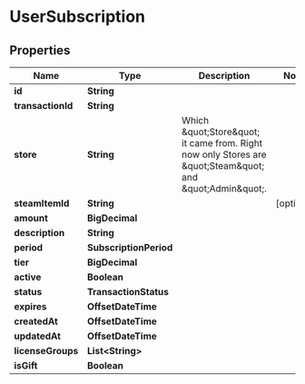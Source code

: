 

# UserSubscription


## Properties

Name | Type | Description | Notes
------------ | ------------- | ------------- | -------------
**id** | **String** |  | 
**transactionId** | **String** |  | 
**store** | **String** | Which \&quot;Store\&quot; it came from. Right now only Stores are \&quot;Steam\&quot; and \&quot;Admin\&quot;. | 
**steamItemId** | **String** |  |  [optional]
**amount** | **BigDecimal** |  | 
**description** | **String** |  | 
**period** | **SubscriptionPeriod** |  | 
**tier** | **BigDecimal** |  | 
**active** | **Boolean** |  | 
**status** | **TransactionStatus** |  | 
**expires** | **OffsetDateTime** |  | 
**createdAt** | **OffsetDateTime** |  | 
**updatedAt** | **OffsetDateTime** |  | 
**licenseGroups** | **List&lt;String&gt;** |  | 
**isGift** | **Boolean** |  | 



